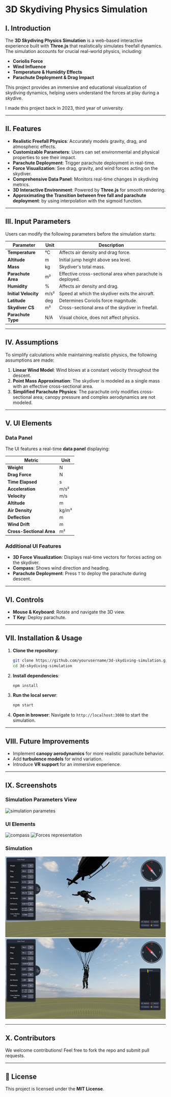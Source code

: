 # 3D Skydiving Physics Simulation

## I. Introduction
The **3D Skydiving Physics Simulation** is a web-based interactive experience built with **Three.js** that realistically simulates freefall dynamics. The simulation accounts for crucial real-world physics, including:
- **Coriolis Force**
- **Wind Influence**
- **Temperature & Humidity Effects**
- **Parachute Deployment & Drag Impact**

This project provides an immersive and educational visualization of skydiving dynamics, helping users understand the forces at play during a skydive.

I made this project back in 2023, third year of university.

---

## II. Features
- **Realistic Freefall Physics**: Accurately models gravity, drag, and atmospheric effects.
- **Customizable Parameters**: Users can set environmental and physical properties to see their impact.
- **Parachute Deployment**: Trigger parachute deployment in real-time.
- **Force Visualization**: See drag, gravity, and wind forces acting on the skydiver.
- **Comprehensive Data Panel**: Monitors real-time changes in skydiving metrics.
- **3D Interactive Environment**: Powered by **Three.js** for smooth rendering.
- **Approximating the Transition between free fall and parachute deployment**: by using interpolation with the sigmoid function.

---

## III. Input Parameters
Users can modify the following parameters before the simulation starts:

| Parameter          | Unit       | Description |
|--------------------|-----------|-------------|
| **Temperature**   | °C        | Affects air density and drag force. |
| **Altitude**      | m         | Initial jump height above sea level. |
| **Mass**         | kg        | Skydiver's total mass. |
| **Parachute Area** | m²       | Effective cross-sectional area when parachute is deployed. |
| **Humidity**      | %         | Affects air density and drag. |
| **Initial Velocity** | m/s²   | Speed at which the skydiver exits the aircraft. |
| **Latitude**      | deg       | Determines Coriolis force magnitude. |
| **Skydiver CS**   | m²        | Cross-sectional area of the skydiver in freefall. |
| **Parachute Type** | N/A      | Visual choice, does not affect physics. |

---

## IV. Assumptions
To simplify calculations while maintaining realistic physics, the following assumptions are made:
1. **Linear Wind Model**: Wind blows at a constant velocity throughout the descent.
2. **Point Mass Approximation**: The skydiver is modeled as a single mass with an effective cross-sectional area.
3. **Simplified Parachute Physics**: The parachute only modifies cross-sectional area; canopy pressure and complex aerodynamics are not modeled.

---

## V. UI Elements
### **Data Panel**
The UI features a real-time **data panel** displaying:

| Metric             | Unit     |
|--------------------|---------|
| **Weight**        | N       |
| **Drag Force**    | N       |
| **Time Elapsed**  | s       |
| **Acceleration**  | m/s²    |
| **Velocity**      | m/s     |
| **Altitude**      | m       |
| **Air Density**   | kg/m³   |
| **Deflection**    | m       |
| **Wind Drift**    | m       |
| **Cross-Sectional Area** | m² |

### **Additional UI Features**
- **3D Force Visualization**: Displays real-time vectors for forces acting on the skydiver.
- **Compass**: Shows wind direction and heading.
- **Parachute Deployment**: Press `T` to deploy the parachute during descent.

---

## VI. Controls
- **Mouse & Keyboard**: Rotate and navigate the 3D view.
- **T Key**: Deploy parachute.

---

## VII. Installation & Usage
1. **Clone the repository**:
   ```sh
   git clone https://github.com/yourusername/3d-skydiving-simulation.git
   cd 3d-skydiving-simulation
   ```
2. **Install dependencies**:
   ```sh
   npm install
   ```
3. **Run the local server**:
   ```sh
   npm start
   ```
4. **Open in browser**: Navigate to `http://localhost:3000` to start the simulation.

---

## VIII. Future Improvements
- Implement **canopy aerodynamics** for more realistic parachute behavior.
- Add **turbulence models** for wind variation.
- Introduce **VR support** for an immersive experience.

---

## IX. Screenshots
### Simulation Parameters View
![simulation parametes](screenshots/simulation_parameters.gif)

### UI Elements
![compass](screenshots/compass.gif)
![Forces representation](screenshots/vertices.gif)

### Simulation
![free_fall screenshot](screenshots/free_fall.png)
![parachute_deployed screenshot](screenshots/parachute_deployed.png)

---

## X. Contributors
We welcome contributions! Feel free to fork the repo and submit pull requests.

---

## 📜 License
This project is licensed under the **MIT License**.

